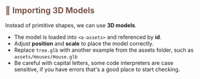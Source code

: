 <h2 style="color:#795548;">🌳 Importing 3D Models</h2>
<p>Instead of primitive shapes, we can use <b>3D models</b>.</p>
<ul>
  <li>The model is loaded into <code>&lt;a-assets&gt;</code> and referenced by <b>id</b>.</li>
  <li>Adjust <b>position</b> and <b>scale</b> to place the model correctly.</li>
  <li>Replace <code>tree.glb</code> with another example from the assets folder, such as <code>assets/Houses/House.glb</code></li>
  <li>Be careful with capital letters, some code interpreters are case sensitive, if you have errors that's a good place to start checking.</li>
</ul>
